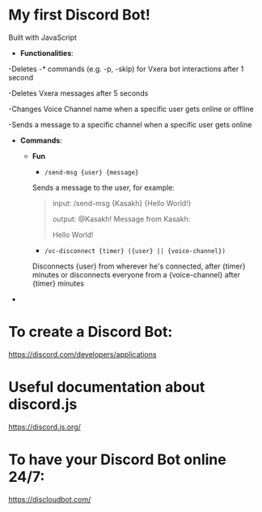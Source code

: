 # My first Discord Bot!

Built with JavaScript

- <strong>Functionalities</strong>:

-Deletes -* commands (e.g. -p, -skip) for Vxera bot interactions after 1 second

-Deletes Vxera messages after 5 seconds

-Changes Voice Channel name when a specific user gets online or offline

-Sends a message to a specific channel when a specific user gets online

- <strong>Commands</strong>:

  - <strong>Fun</strong>

    - ``/send-msg {user} {message}``

    Sends a message to the user, for example:

    >input: /send-msg {Kasakh} {Hello World!}
    >
    >output: @Kasakh! Message from Kasakh:
    >
    >Hello World!

    - ``/vc-disconnect {timer} ({user} || {voice-channel})``

    Disconnects {user} from wherever he's connected, after {timer} minutes or disconnects everyone from a {voice-channel} after {timer} minutes

- ````

# To create a Discord Bot:

https://discord.com/developers/applications

# Useful documentation about discord.js

https://discord.js.org/

# To have your Discord Bot online 24/7:

https://discloudbot.com/
